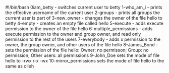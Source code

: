 #!/bin/bash
0iam_betty - switches current user to betty
1-who_am_i - prints the effective username of the current user
2-groups - prints all groups the current user is part of
3-new_owner - changes the owner of the file hello to betty
4-empty - creates an empty file called hello
5-execute - adds execute permission to the owner of the file hello
6-multiple_permissions - adds execute permission to the owner and group owner, and read only permission to the rest of the users
7-everybody - adds x permission to the owner, the group owner, and other users of the file hello
8-James_Bond - sets the permission of the file hello: Owner: no permisson; Group: no permission; Other users: all permissions
9-John_Doe sets the mode of file hello to -rwx r-x -wx
10-mirror_permissions sets the mode of file hello to the same as olleh

